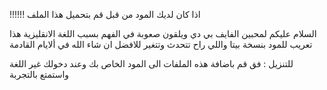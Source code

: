 !!!!!! اذا كان لديك المود من قبل قم بتحميل هذا الملف

السلام عليكم
لمحبين الفايف بي دي ويلقون صعوبة في الفهم بسبب اللغة الانقليزية 
هذا تعريب للمود بنسخة بيتا واللي راح تتحدث وتتغير للافضل ان شاء الله في ألايام القادمة

للتنزيل :
فق قم باضافة هذه الملفات الى المود الخاص بك وعند دخولك غير اللغة واستمتع بالتجربة
